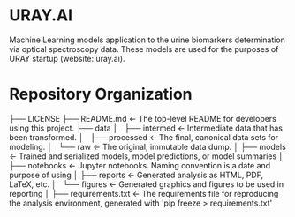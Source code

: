 URAY.AI
====================================

Machine Learning models application to the urine biomarkers determination via optical spectroscopy data.
These models are used for the purposes of URAY startup (website: uray.ai).

Repository Organization
====================================

├── LICENSE
    ├── README.md          <- The top-level README for developers using this project.
    ├── data
    │   ├── intermed        <- Intermediate data that has been transformed.
    │   ├── processed      <- The final, canonical data sets for modeling.
    │   └── raw            <- The original, immutable data dump.
    │
    ├── models             <- Trained and serialized models, model predictions, or model summaries
    │
    ├── notebooks          <- Jupyter notebooks. Naming convention is a date and purpose of using
    │
    ├── reports            <- Generated analysis as HTML, PDF, LaTeX, etc.
    │   └── figures        <- Generated graphics and figures to be used in reporting
    │
    ├── requirements.txt   <- The requirements file for reproducing the analysis environment,
                              generated with 'pip freeze > requirements.txt'